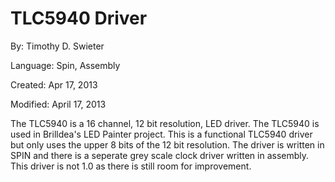 # TLC5940 Driver

By: Timothy D. Swieter

Language: Spin, Assembly

Created: Apr 17, 2013

Modified: April 17, 2013

The TLC5940 is a 16 channel, 12 bit resolution, LED driver. The TLC5940 is used in Brilldea's LED Painter project. This is a functional TLC5940 driver but only uses the upper 8 bits of the 12 bit resolution. The driver is written in SPIN and there is a seperate grey scale clock driver written in assembly. This driver is not 1.0 as there is still room for improvement.
